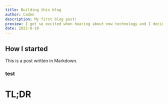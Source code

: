 ```yaml
---
title: Building this blog
author: Caden
description: My first blog post!
preview: I get so excited when hearing about new technology and I decided I should try and make a decent blog with a framework that just got to version 1.0
date: 2022-8-10
---
```


## How I started

This is a post written in Markdown.

### test

# TL;DR
